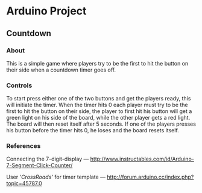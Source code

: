 # Arduino Project

## Countdown

### About
This is a simple game where players try to be the first to hit the button on their side when a countdown timer goes off.
### Controls
To start press either one of the two buttons and get the players ready, this will initiate the timer. When the timer hits 0 each player must try to be the first to hit the button on their side, the player to first hit his button will get a green light on his side of the board, while the other player gets a red light. The board will then reset itself after 5 seconds. If one of the players presses his button before the timer hits 0, he loses and the board resets itself.
### References
Connecting the 7-digit-display &mdash; http://www.instructables.com/id/Arduino-7-Segment-Click-Counter/

User *'CrossRoads'* for timer template &mdash; http://forum.arduino.cc/index.php?topic=45787.0
